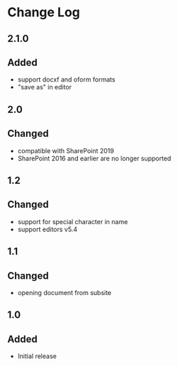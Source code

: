 # Change Log

## 2.1.0
## Added
- support docxf and oform formats
- "save as" in editor

## 2.0
## Changed
- compatible with SharePoint 2019
- SharePoint 2016 and earlier are no longer supported

## 1.2
## Changed
- support for special character in name
- support editors v5.4
## 1.1
## Changed
- opening document from subsite

## 1.0
## Added
- Initial release